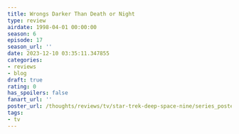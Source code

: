 ```yaml
---
title: Wrongs Darker Than Death or Night
type: review
airdate: 1998-04-01 00:00:00
season: 6
episode: 17
season_url: ''
date: 2023-12-10 03:35:11.347855
categories:
- reviews
- blog
draft: true
rating: 0
has_spoilers: false
fanart_url: ''
poster_url: /thoughts/reviews/tv/star-trek-deep-space-nine/series_poster.jpg
tags:
- tv
---
```


